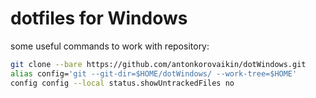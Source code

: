 # dotfiles for Windows

some useful commands to work with repository:
``` bash
git clone --bare https://github.com/antonkorovaikin/dotWindows.git
alias config='git --git-dir=$HOME/dotWindows/ --work-tree=$HOME' 
config config --local status.showUntrackedFiles no
```